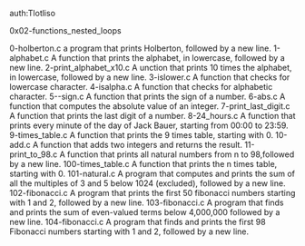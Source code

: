 auth:Tlotliso

0x02-functions_nested_loops

0-holberton.c
a program that prints Holberton, followed by a new line.
1-alphabet.c
A function that prints the alphabet, in lowercase, followed by a new line.
2-print_alphabet_x10.c
A unction that prints 10 times the alphabet, in lowercase, followed by a new line.
3-islower.c
A function that checks for lowercase character.
4-isalpha.c
A function that checks for alphabetic character.
5--sign.c
A function that prints the sign of a number.
6-abs.c
A function that computes the absolute value of an integer.
7-print_last_digit.c
A function that prints the last digit of a number.
8-24_hours.c
A function that prints every minute of the day of Jack Bauer, starting from 00:00 to 23:59.
9-times_table.c
A function that prints the 9 times table, starting with 0.
10-add.c
A function that adds two integers and returns the result.
11-print_to_98.c
A function that prints all natural numbers from n to 98,followed by a new line.
100-times_table.c
A function that prints the n times table, starting with 0.
101-natural.c
A program that computes and prints the sum of all the multiples of 3 and 5 below 1024 (excluded), followed by a new line.
102-fibonacci.c
A program that prints the first 50 fibonacci numbers starting with 1 and 2, followed by a new line.
103-fibonacci.c
A program that finds and prints the sum of even-valued terms below 4,000,000 followed by a new line.
104-fibonacci.c
A program that finds and prints the first 98 Fibonacci numbers starting with 1 and 2, followed by a new line.
